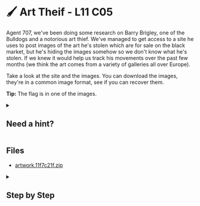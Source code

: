 # 🖌 Art Theif - L11 C05

Agent 707, we've been doing some research on Barry Brigley, one of the Bulldogs and a notorious art thief. We've managed to get access to a site he uses to post images of the art he's stolen which are for sale on the black market, but he's hiding the images somehow so we don't know what he's stolen. If we knew it would help us track his movements over the past few months (we think the art comes from a variety of galleries all over Europe).

Take a look at the site and the images. You can download the images, they're in a common image format, see if you can recover them.

**Tip:** The flag is in one of the images.

<details><summary>

## Need a hint?</summary>

```txt
💡 Hint: Take a look at the images in a hex editor and you'll find the file header information is missing.
   See if you can recover it.
```

</details>

## Files

- [artwork.11f7c21f.zip](/assets/arttheif1.zip)

<details><summary>

## Step by Step</summary>

- Download the zip of corrupted images and extract it
- Open the third image `artwork-03.jpg` in a hex editor that supports inserting bytes
- Prepend the missing part of the jfif file signature `FF D8 FF E0`
- Alternatively use this command: `echo -n "FF D8 FF E0" | xxd -r -p | cat - artwork-03.jpg > new3.jpg
`
- Save the file and open the image, it contains the flag

`flag: MaGiC_NuMbErS`

</details>
